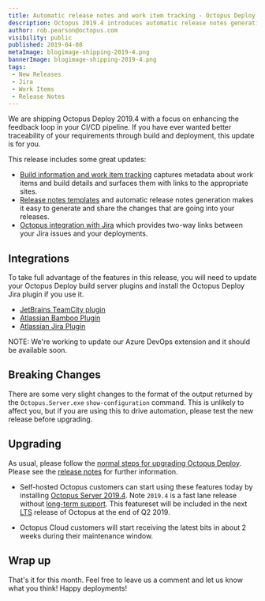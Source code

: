 ```yaml
---
title: Automatic release notes and work item tracking - Octopus Deploy 2019.4
description: Octopus 2019.4 introduces automatic release notes generation and rich build and work item tracking.
author: rob.pearson@octopus.com
visibility: public
published: 2019-04-08
metaImage: blogimage-shipping-2019-4.png
bannerImage: blogimage-shipping-2019-4.png
tags:
 - New Releases
 - Jira
 - Work Items
 - Release Notes
---
```


We are shipping Octopus Deploy 2019.4 with a focus on enhancing the feedback loop in your CI/CD pipeline.  If you have ever wanted better traceability of your requirements through build and deployment, this update is for you. 

This release includes some great updates: 

* [Build information and work item tracking](../metadata-and-work-items/index.md) captures metadata about work items and build details and surfaces them with links to the appropriate sites.
* [Release notes templates](../release-notes-templates/index.md) and automatic release notes generation makes it easy to generate and share the changes that are going into your releases.
* [Octopus integration with Jira](https://g.octopushq.com/JiraIssueTracker) which provides two-way links between your Jira issues and your deployments.

## Integrations

To take full advantage of the features in this release, you will need to update your Octopus Deploy build server plugins and install the Octopus Deploy Jira plugin if you use it. 

* [JetBrains TeamCity plugin](https://octopus.com/downloads/2019.4.0)
* [Atlassian Bamboo Plugin](https://marketplace.atlassian.com/apps/1217235/octopus-deploy-bamboo-add-on)
* [Atlassian Jira Plugin](https://marketplace.atlassian.com/apps/1220376/octopus-deploy-jira-plugin)

NOTE: We're working to update our Azure DevOps extension and it should be available soon.

## Breaking Changes

There are some very slight changes to the format of the output returned by the `Octopus.Server.exe` `show-configuration` command. This is unlikely to affect you, but if you are using this to drive automation, please test the new release before upgrading.

## Upgrading

As usual, please follow the [normal steps for upgrading Octopus Deploy](https://octopus.com/docs/administration/upgrading). Please see the [release notes](https://octopus.com/downloads/compare?to=2019.4.0) for further information.

* Self-hosted Octopus customers can start using these features today by installing [Octopus Server 2019.4](https://octopus.com/downloads). Note `2019.4` is a fast lane release without [long-term support](https://octopus.com/docs/administration/upgrading/long-term-support). This featureset will be included in the next [LTS](https://octopus.com/docs/administration/upgrading/long-term-support) release of Octopus at the end of Q2 2019.

* Octopus Cloud customers will start receiving the latest bits in about 2 weeks during their maintenance window.

## Wrap up

That's it for this month. Feel free to leave us a comment and let us know what you think! Happy deployments!

